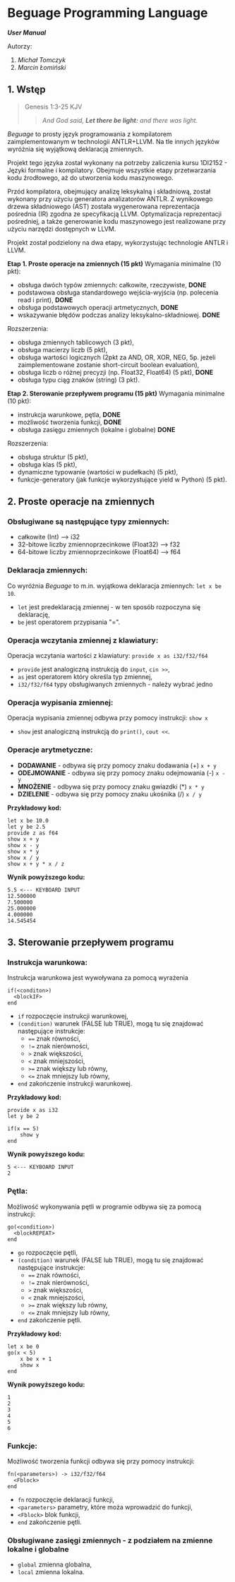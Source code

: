 # Beguage Programming Language
***User Manual***

Autorzy:
1. *Michał Tomczyk*
2. *Marcin Łomiński*
## 1. Wstęp
> Genesis 1:3-25 KJV
>> *And God said, **Let there be light:** and there was light.*

*Beguage* to prosty język programowania z kompilatorem zaimplementowanym w technologii ANTLR+LLVM. Na tle innych języków wyróżnia się wyjątkową deklaracją zmiennych.

Projekt tego języka został wykonany na potrzeby zaliczenia kursu 1DI2152 - Języki formalne i kompilatory. Obejmuje wszystkie etapy przetwarzania kodu źrodłowego, aż do utworzenia kodu maszynowego.

Przód kompilatora, obejmujący analizę leksykalną i składniową, został wykonany przy użyciu generatora analizatorów ANTLR. Z wynikowego drzewa składniowego (AST) została wygenerowana reprezentacja pośrednia (IR) zgodna ze specyfikacją LLVM. Optymalizacja reprezentacji pośredniej, a także generowanie kodu maszynowego jest realizowane przy użyciu narzędzi dostępnych w LLVM.

Projekt został podzielony na dwa etapy, wykorzystując technologie ANTLR i LLVM.

**Etap 1. Proste operacje na zmiennych (15 pkt)**
Wymagania minimalne (10 pkt):
- obsługa dwóch typów zmiennych: całkowite, rzeczywiste, **DONE**
- podstawowa obsługa standardowego wejścia-wyjścia (np. polecenia read i print), **DONE**
- obsługa podstawowych operacji artmetycznych, **DONE**
- wskazywanie błędów podczas analizy leksykalno-składniowej﻿. **DONE**

Rozszerzenia:
- obsługa zmiennych tablicowych (3 pkt),
- obsługa macierzy liczb (5 pkt),
- obsługa wartości logicznych (2pkt za AND, OR, XOR, NEG, 5p. jeżeli zaimplementowane zostanie short-circuit boolean evaluation),
- obsługa liczb o różnej precyzji (np. Float32, Float64) (5 pkt), **DONE**
- obsługa typu ciąg znaków (string) (3 pkt)﻿.

**Etap 2. Sterowanie przepływem programu (15 pkt)**
Wymagania minimalne (10 pkt):
- instrukcja warunkowe, pętla, **DONE**
- możliwość tworzenia funkcji, **DONE**
- obsługa zasięgu zmiennych (lokalne i globalne) **DONE**

Rozszerzenia:
- obsługa struktur (5 pkt)﻿,
- obsługa klas (5 pkt),
- dynamiczne typowanie (wartości w pudełkach) (5 pkt),
- funkcje-generatory (jak funkcje wykorzystujące yield w Python) (5 pkt).

## 2. Proste operacje na zmiennych

### Obsługiwane są następujące typy zmiennych:
- całkowite (Int) --> i32
- 32-bitowe liczby zmiennoprzecinkowe (Float32) --> f32
- 64-bitowe liczby zmiennoprzecinkowe (Float64) --> f64

### Deklaracja zmiennych:
Co wyróżnia *Beguage* to m.in. wyjątkowa deklaracja zmiennych: `let x be 10`.
- `let` jest predeklaracją zmiennej - w ten sposób rozpoczyna się deklarację,
- `be` jest operatorem przypisania "=".

### Operacja wczytania zmiennej z klawiatury:
Operacja wczytania wartości z klawiatury: `provide x as i32/f32/f64`
- `provide` jest analogiczną instrukcją do `input`, `cin >>`,
- `as` jest operatorem który określa typ zmiennej,
- `i32/f32/f64` typy obsługiwanych zmiennych - należy wybrać jedno

### Operacja wypisania zmiennej:
Operacja wypisania zmiennej odbywa przy pomocy instrukcji: `show x`
- `show` jest analogiczną instrukcją do `print()`, `cout <<`.

### Operacje arytmetyczne:
- **DODAWANIE** - odbywa się przy pomocy znaku dodawania (+) `x + y`
- **ODEJMOWANIE** - odbywa się przy pomocy znaku odejmowania (-) `x - y`
- **MNOŻENIE** - odbywa się przy pomocy znaku gwiazdki (*) `x * y`
- **DZIELENIE** - odbywa się przy pomocy znaku ukośnika (/) `x / y`

**Przykładowy kod:**
```
let x be 10.0
let y be 2.5
provide z as f64
show x + y
show x - y
show x * y
show x / y
show x + y * x / z

```
**Wynik powyższego kodu:**
```
5.5 <--- KEYBOARD INPUT
12.500000
7.500000
25.000000
4.000000
14.545454
```

## 3. Sterowanie przepływem programu

### Instrukcja warunkowa:
Instrukcja warunkowa jest wywoływana za pomocą wyrażenia
```
if(<conditon>)
  <blockIF>
end
```
- `if` rozpoczęcie instrukcji warunkowej,
- `(condition)` warunek (FALSE lub TRUE), mogą tu się znajdować następujące instrukcje:
  - `==` znak równości,
  - `!=` znak nierówności,
  - `>` znak większości,
  - `<` znak mniejszości,
  - `>=` znak większy lub równy,
  - `<=` znak mniejszy lub równy,
- `end` zakończenie instrukcji warunkowej.

**Przykładowy kod:**
```
provide x as i32
let y be 2

if(x == 5)
    show y
end

```
**Wynik powyższego kodu:**
```
5 <--- KEYBOARD INPUT
2
```

### Pętla:
Możliwość wykonywania pętli w programie odbywa się za pomocą instrukcji:
```
go(<condition>)
  <blockREPEAT>
end
```
- `go` rozpoczęcie pętli,
- `(condition)` warunek (FALSE lub TRUE), mogą tu się znajdować następujące instrukcje:
  - `==` znak równości,
  - `!=` znak nierówności,
  - `>` znak większości,
  - `<` znak mniejszości,
  - `>=` znak większy lub równy,
  - `<=` znak mniejszy lub równy,
- `end` zakończenie pętli.

**Przykładowy kod:**
```
let x be 0
go(x < 5)
    x be x + 1
    show x
end

```
**Wynik powyższego kodu:**
```
1
2
3
4
5
6
```

### Funkcje:
Możliwość tworzenia funkcji odbywa się przy pomocy instrukcji:
```
fn(<parameters>) -> i32/f32/f64
  <Fblock>
end
```
- `fn` rozpoczęcie deklaracji funkcji,
- `<parameters>` parametry, które moża wprowadzić do funkcji,
- `<Fblock>` blok funkcji,
- `end` zakończenie pętli.

### Obsługiwane zasięgi zmiennych - z podziałem na zmienne lokalne i globalne
- `global` zmienna globalna,
- `local` zmienna lokalna.
